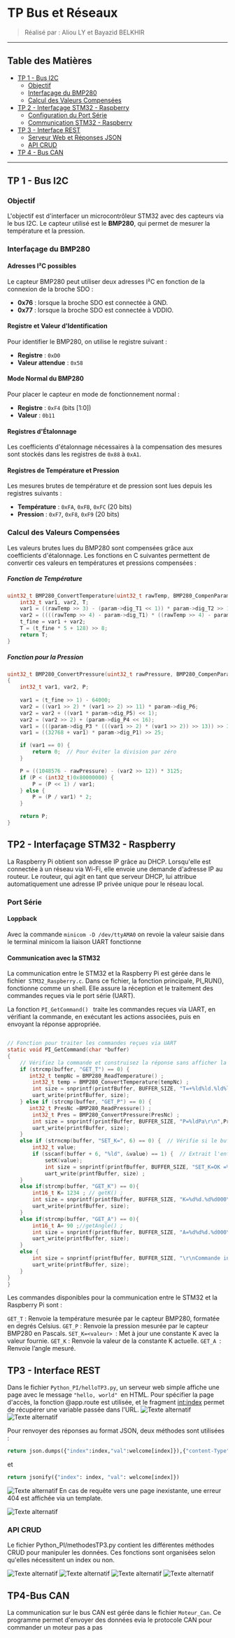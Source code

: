 # TP Bus et Réseaux

> Réalisé par : Aliou LY et Bayazid BELKHIR

---

## Table des Matières
- [TP 1 - Bus I2C](#tp-1---bus-i2c)
  - [Objectif](#objectif)
  - [Interfaçage du BMP280](#interfaçage-du-bmp280)
  - [Calcul des Valeurs Compensées](#calcul-des-valeurs-compensées)
- [TP 2 - Interfaçage STM32 - Raspberry](#tp-2---interfaçage-stm32---raspberry)
  - [Configuration du Port Série](#configuration-du-port-série)
  - [Communication STM32 - Raspberry](#communication-stm32---raspberry)
- [TP 3 - Interface REST](#tp-3---interface-rest)
  - [Serveur Web et Réponses JSON](#serveur-web-et-réponses-json)
  - [API CRUD](#api-crud)
- [TP 4 - Bus CAN](#tp-4---bus-can)

---

## TP 1 - Bus I2C

### Objectif
L'objectif est d'interfacer un microcontrôleur STM32 avec des capteurs via le bus I2C. Le capteur utilisé est le **BMP280**, qui permet de mesurer la température et la pression.

### Interfaçage du BMP280

#### Adresses I²C possibles
Le capteur BMP280 peut utiliser deux adresses I²C en fonction de la connexion de la broche SDO :
- **0x76** : lorsque la broche SDO est connectée à GND.
- **0x77** : lorsque la broche SDO est connectée à VDDIO.

#### Registre et Valeur d'Identification
Pour identifier le BMP280, on utilise le registre suivant :
- **Registre** : `0xD0`
- **Valeur attendue** : `0x58`

#### Mode Normal du BMP280
Pour placer le capteur en mode de fonctionnement normal :
- **Registre** : `0xF4` (bits [1:0])
- **Valeur** : `0b11`

#### Registres d'Étalonnage
Les coefficients d'étalonnage nécessaires à la compensation des mesures sont stockés dans les registres de `0x88` à `0xA1`.

#### Registres de Température et Pression
Les mesures brutes de température et de pression sont lues depuis les registres suivants :
- **Température** : `0xFA`, `0xFB`, `0xFC` (20 bits)
- **Pression** : `0xF7`, `0xF8`, `0xF9` (20 bits)

### Calcul des Valeurs Compensées
Les valeurs brutes lues du BMP280 sont compensées grâce aux coefficients d'étalonnage. Les fonctions en C suivantes permettent de convertir ces valeurs en températures et pressions compensées :

##### Fonction de Température

```c
uint32_t BMP280_ConvertTemperature(uint32_t rawTemp, BMP280_CompenParameter_t * param) {
    int32_t var1, var2, T;
    var1 = ((rawTemp >> 3) - (param->dig_T1 << 1)) * param->dig_T2 >> 11;
    var2 = ((((rawTemp >> 4) - param->dig_T1) * ((rawTemp >> 4) - param->dig_T1)) >> 12) * param->dig_T3 >> 14;
    t_fine = var1 + var2;
    T = (t_fine * 5 + 128) >> 8;
    return T;
}

```

##### Fonction pour la Pression
```c
uint32_t BMP280_ConvertPressure(uint32_t rawPressure, BMP280_CompenParameter_t * param) 
{
    int32_t var1, var2, P;
    
    var1 = (t_fine >> 1) - 64000;
    var2 = ((var1 >> 2) * (var1 >> 2) >> 11) * param->dig_P6;
    var2 = var2 + ((var1 * param->dig_P5) << 1);
    var2 = (var2 >> 2) + (param->dig_P4 << 16);
    var1 = (((param->dig_P3 * (((var1 >> 2) * (var1 >> 2)) >> 13)) >> 3) + ((param->dig_P2 * var1) >> 1)) >> 18;
    var1 = ((32768 + var1) * param->dig_P1) >> 25;

    if (var1 == 0) {
        return 0;  // Pour éviter la division par zéro
    }

    P = ((1048576 - rawPressure) - (var2 >> 12)) * 3125;
    if (P < (int32_t)0x80000000) {
        P = (P << 1) / var1;
    } else {
        P = (P / var1) * 2;
    }

    return P;
}

```
## TP2 - Interfaçage STM32 - Raspberry
La Raspberry Pi obtient son adresse IP grâce au DHCP. Lorsqu'elle est connectée à un réseau via Wi-Fi, elle envoie une demande d'adresse IP au routeur. Le routeur, qui agit en tant que serveur DHCP, lui attribue automatiquement une adresse IP privée unique pour le réseau local. 

### Port Série
#### Loppback
Avec la commande `minicom -D /dev/ttyAMA0` on revoie la valeur saisie dans le terminal minicom la liaison UART fonctionne

#### Communication avec la STM32
La communication entre le STM32 et la Raspberry Pi est gérée dans le fichier``` STM32_Raspberry.c```. Dans ce fichier, la fonction principale, PI_RUN(), fonctionne comme un shell. Elle assure la réception et le traitement des commandes reçues via le port série (UART).

La fonction ```PI_GetCommand() ``` traite les commandes reçues via UART, en vérifiant la commande, en exécutant les actions associées, puis en envoyant la réponse appropriée.
``` C

// Fonction pour traiter les commandes reçues via UART
static void PI_GetCommand(char *buffer)
{
    // Vérifiez la commande et construisez la réponse sans afficher la commande
    if (strcmp(buffer, "GET_T") == 0) {
       int32_t tempNc = BMP280_ReadTemperature() ;
        int32_t temp = BMP280_ConvertTemperature(tempNc) ;
        int size = snprintf(printfBuffer, BUFFER_SIZE, "T=+%ld%ld.%ld%ld_C\r\n",(temp/1000)%10,(temp/100)%10,(temp/10)%10,temp%10);
        uart_write(printfBuffer, size);
    } else if (strcmp(buffer, "GET_P") == 0) {
       int32_t PresNc =BMP280_ReadPressure() ;
        int32_t Pres = BMP280_ConvertPressure(PresNc) ;
        int size = snprintf(printfBuffer, BUFFER_SIZE, "P=%ldPa\r\n",Pres);
        uart_write(printfBuffer, size);
    }
    else if (strncmp(buffer, "SET_K=", 6) == 0) {  // Vérifie si le buffer commence par "SET_K="
        int32_t value;
        if (sscanf(buffer + 6, "%ld", &value) == 1) {  // Extrait l'entier après "SET_K="
            setK(value);
            int size = snprintf(printfBuffer, BUFFER_SIZE, "SET_K=OK =%ld\r\n",value);
            uart_write(printfBuffer, size) ;
    }
    else if(strcmp(buffer, "GET_K") == 0){
        int16_t K= 1234 ; // getK() ;
        int size = snprintf(printfBuffer, BUFFER_SIZE, "K=%d%d.%d%d000\r\n",(K/1000)%10,(K/100)%10,(K/10)%10,K%10);
        uart_write(printfBuffer, size);
    }
    else if(strcmp(buffer, "GET_A") == 0){
        int16_t A= 90 ;//getAngle() ;
        int size = snprintf(printfBuffer, BUFFER_SIZE, "A=%d%d%d.%d000\r\n",(A/100)%10,(A/10)%10,(A)%10,(A*10)%10);
        uart_write(printfBuffer, size);
    }
    else {
        int size = snprintf(printfBuffer, BUFFER_SIZE, "\r\nCommande inconnue\r\n");
        uart_write(printfBuffer, size);
    }
}
}
```

Les commandes disponibles pour la communication entre le STM32 et la Raspberry Pi sont :

```GET_T``` : Renvoie la température mesurée par le capteur BMP280, formatée en degrés Celsius.
```GET_P``` : Renvoie la pression mesurée par le capteur BMP280 en Pascals.
```SET_K=<valeur> ```: Met à jour une constante K avec la valeur fournie.
```GET_K``` : Renvoie la valeur de la constante K actuelle.
```GET_A ```: Renvoie l’angle mesuré.

## TP3 - Interface REST
Dans le fichier ```Python_PI/helloTP3.py```, un serveur web simple affiche une page avec le message ```"hello, world" ```en HTML. Pour spécifier la page d'accès, la fonction @app.route est utilisée, et le fragment <int:index> permet de récupérer une variable passée dans l'URL.
![Texte alternatif](/images/rest1_html.png)
![Texte alternatif](/images/curl1.png)

Pour renvoyer des réponses au format JSON, deux méthodes sont utilisées :
```python
return json.dumps({"index":index,"val":welcome[index]}),{"content-Type" : "application/json"}
```
et 
```python
return jsonify({"index": index, "val": welcome[index]})
```
![Texte alternatif](/images/rest2_JSON.png) 
En cas de requête vers une page inexistante, une erreur 404 est affichée via un template.

![Texte alternatif](/images/E404.png)
 
### API CRUD 
Le fichier Python_PI/methodesTP3.py contient les différentes méthodes CRUD pour manipuler les données. Ces fonctions sont organisées selon qu'elles nécessitent un index ou non.

![Texte alternatif](/images/POST.png)
![Texte alternatif](/images/POSTx.png)
![Texte alternatif](/images/GET.png)
![Texte alternatif](/images/GETx.png)

## TP4-Bus CAN
La communication sur le bus CAN est gérée dans le fichier ```Moteur_Can```. Ce programme permet d'envoyer des données evia le protocole CAN pour commander un moteur pas a pas 


